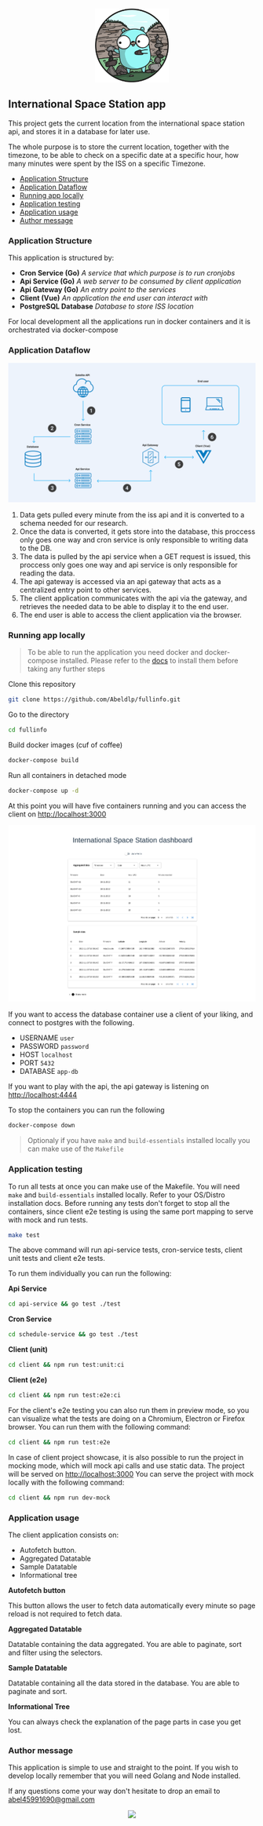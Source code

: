 <p align="center">
  <img
    src="assets/golang.png"
    height="150px"
  />
</p>

## International Space Station app

This project gets the current location from the international space station api, and stores it in a database for later use.

The whole purpose is to store the current location, together with the timezone, to be able to check on a specific date at a specific hour, how many minutes were spent by the ISS on a specific Timezone.

- [Application Structure](#application-structure)
- [Application Dataflow](#application-dataflow)
- [Running app locally](#running-app-locally)
- [Application testing](#application-testing)
- [Application usage](#application-usage)
- [Author message](#author-message)

### Application Structure

This application is structured by:

- **Cron Service (Go)** _A service that which purpose is to run cronjobs_
- **Api Service (Go)** _A web server to be consumed by client application_
- **Api Gateway (Go)** _An entry point to the services_
- **Client (Vue)** _An application the end user can interact with_
- **PostgreSQL Database** _Database to store ISS location_

For local development all the applications run in docker containers and it is orchestrated via docker-compose

### Application Dataflow

<p align="center">
  <img
    src="assets/app_design.png"
  />
</p>

1. Data gets pulled every minute from the iss api and it is converted to a schema needed for our research.
2. Once the data is converted, it gets store into the database, this proccess only goes one way and cron service is only responsible to writing data to the DB.
3. The data is pulled by the api service when a GET request is issued, this proccess only goes one way and api service is only responsible for reading the data.
4. The api gateway is accessed via an api gateway that acts as a centralized entry point to other services.
5. The client application communicates with the api via the gateway, and retrieves the needed data to be able to display it to the end user.
6. The end user is able to access the client application via the browser.

### Running app locally

> To be able to run the application you need docker and docker-compose installed. Please refer to the [docs](https://docs.docker.com/compose/install/) to install them before taking any further steps

Clone this repository

```bash
git clone https://github.com/Abeldlp/fullinfo.git
```

Go to the directory

```bash
cd fullinfo
```

Build docker images (cuf of coffee)

```bash
docker-compose build
```

Run all containers in detached mode

```bash
docker-compose up -d
```

At this point you will have five containers running and you can access the client on [http://localhost:3000](http://localhost:3000)

<p align="center">
  <img
    src="assets/preview.png"
  />
</p>
If you want to access the database container use a client of your liking, and connect to postgres with the following.

- USERNAME `user`
- PASSWORD `password`
- HOST `localhost`
- PORT `5432`
- DATABASE `app-db`

If you want to play with the api, the api gateway is listening on [http://localhost:4444](http://localhost:4444)

To stop the containers you can run the following

```bash
docker-compose down
```

> Optionaly if you have `make` and `build-essentials` installed locally you can make use of the `Makefile`

### Application testing

To run all tests at once you can make use of the Makefile. You will need `make` and `build-essentials` installed locally. Refer to your OS/Distro installation docs.
Before running any tests don't forget to stop all the containers, since client e2e testing is using the same port mapping to serve with mock and run tests.

```bash
make test
```

The above command will run api-service tests, cron-service tests, client unit tests and client e2e tests.

To run them individually you can run the following:

**Api Service**

```bash
cd api-service && go test ./test
```

**Cron Service**

```bash
cd schedule-service && go test ./test
```

**Client (unit)**

```bash
cd client && npm run test:unit:ci
```

**Client (e2e)**

```bash
cd client && npm run test:e2e:ci
```

For the client's e2e testing you can also run them in preview mode, so you can visualize what the tests are doing on a Chromium, Electron or Firefox browser.
You can run them with the following command:

```bash
cd client && npm run test:e2e
```

In case of client project showcase, it is also possible to run the project in mocking mode, which will mock api calls and use static data. The project will be served on [http://localhost:3000](http://localhost:3000)
You can serve the project with mock locally with the following command:

```bash
cd client && npm run dev-mock
```

### Application usage

The client application consists on:

- Autofetch button.
- Aggregated Datatable
- Sample Datatable
- Informational tree

**Autofetch button**

This button allows the user to fetch data automatically every minute so page reload is not required to fetch data.

**Aggregated Datatable**

Datatable containing the data aggregated. You are able to paginate, sort and filter using the selectors.

**Sample Datatable**

Datatable containing all the data stored in the database. You are able to paginate and sort.

**Informational Tree**

You can always check the explanation of the page parts in case you get lost.

### Author message

This application is simple to use and straight to the point. If you wish to develop locally remember that you will need Golang and Node installed.

If any questions come your way don't hesitate to drop an email to <abel45991690@gmail.com>

<p align="center">
  <img
    src="https://raw.githubusercontent.com/catppuccin/catppuccin/dev/assets/footers/gray0_ctp_on_line.svg?sanitize=true"
  />
</p>

